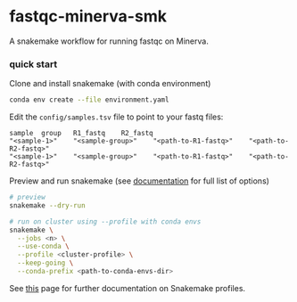 # fastqc-minerva-smk

A snakemake workflow for running fastqc on Minerva.

### quick start

Clone and install snakemake (with conda environment)

```bash
conda env create --file environment.yaml
```

Edit the `config/samples.tsv` file to point to your fastq files:

```
sample	group	R1_fastq	R2_fastq
"<sample-1>"	"<sample-group>"	"<path-to-R1-fastq>"	"<path-to-R2-fastq>"
"<sample-1>"	"<sample-group>"	"<path-to-R1-fastq>"	"<path-to-R2-fastq>"
```

Preview and run snakemake (see [documentation](https://snakemake.readthedocs.io/en/stable/) for full list of options)

```bash
# preview
snakemake --dry-run

# run on cluster using --profile with conda envs
snakemake \
  --jobs <n> \
  --use-conda \
  --profile <cluster-profile> \
  --keep-going \
  --conda-prefix <path-to-conda-envs-dir>
```

See [this](https://github.com/Snakemake-Profiles/doc) page for further documentation on Snakemake profiles. 
